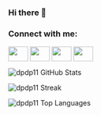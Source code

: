 ### Hi there 👋

<!--
**dpdp11/dpdp11** is a ✨ _special_ ✨ repository because its `README.md` (this file) appears on your GitHub profile.

Here are some ideas to get you started:

- 🔭 I’m currently working on ...
- 🌱 I’m currently learning ...
- 👯 I’m looking to collaborate on ...
- 🤔 I’m looking for help with ...
- 💬 Ask me about ...
- 📫 How to reach me: ...
- 😄 Pronouns: ...
- ⚡ Fun fact: ...
-->
<h3 align="left">Connect with me:</h3>
<p align="left">
<a href="your link" target="blank"><img align="center" src="https://cdn.jsdelivr.net/npm/simple-icons@3.0.1/icons/twitter.svg" alt="" height="30" width="40" /></a>
<a href="your link" target="blank"><img align="center" src="https://cdn.jsdelivr.net/npm/simple-icons@3.0.1/icons/linkedin.svg" alt="" height="30" width="40" /></a>
<a href="your link" target="blank"><img align="center" src="https://cdn.jsdelivr.net/npm/simple-icons@3.0.1/icons/instagram.svg" alt="" height="30" width="40" /></a>
<a href="your link" target="blank"><img align="center" src="https://cdn.jsdelivr.net/npm/simple-icons@3.0.1/icons/youtube.svg" alt="" height="30" width="40" /></a>
</p>


<p><img align="centre" src="https://github-readme-stats.vercel.app/api?username=dpdp11&show_icons=true&theme=radical" alt="dpdp11 GitHub Stats" /></p>
<p><img align="centre" src="http://github-readme-streak-stats.herokuapp.com?user=dpdp11&theme=radical" alt="dpdp11 Streak" /></p>
<p><img align="centre" src="https://github-readme-stats.vercel.app/api/top-langs/?username=dpdp11&show_icons=true&theme=radical" alt="dpdp11 Top Languages"</p>
  



